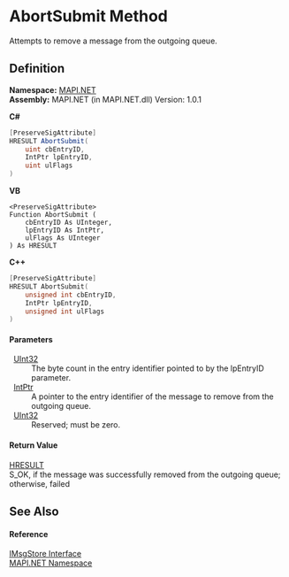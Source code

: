 # AbortSubmit Method


Attempts to remove a message from the outgoing queue.



## Definition
**Namespace:** <a href="N_MAPI_NET.md">MAPI.NET</a>  
**Assembly:** MAPI.NET (in MAPI.NET.dll) Version: 1.0.1

**C#**
``` C#
[PreserveSigAttribute]
HRESULT AbortSubmit(
	uint cbEntryID,
	IntPtr lpEntryID,
	uint ulFlags
)
```
**VB**
``` VB
<PreserveSigAttribute>
Function AbortSubmit ( 
	cbEntryID As UInteger,
	lpEntryID As IntPtr,
	ulFlags As UInteger
) As HRESULT
```
**C++**
``` C++
[PreserveSigAttribute]
HRESULT AbortSubmit(
	unsigned int cbEntryID, 
	IntPtr lpEntryID, 
	unsigned int ulFlags
)
```



#### Parameters
<dl><dt>  <a href="https://learn.microsoft.com/dotnet/api/system.uint32" target="_blank" rel="noopener noreferrer">UInt32</a></dt><dd>The byte count in the entry identifier pointed to by the lpEntryID parameter.</dd><dt>  <a href="https://learn.microsoft.com/dotnet/api/system.intptr" target="_blank" rel="noopener noreferrer">IntPtr</a></dt><dd>A pointer to the entry identifier of the message to remove from the outgoing queue.</dd><dt>  <a href="https://learn.microsoft.com/dotnet/api/system.uint32" target="_blank" rel="noopener noreferrer">UInt32</a></dt><dd>Reserved; must be zero.</dd></dl>

#### Return Value
<a href="T_MAPI_NET_HRESULT.md">HRESULT</a>  
S_OK, if the message was successfully removed from the outgoing queue; otherwise, failed

## See Also


#### Reference
<a href="T_MAPI_NET_IMsgStore.md">IMsgStore Interface</a>  
<a href="N_MAPI_NET.md">MAPI.NET Namespace</a>  
